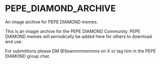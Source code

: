 # PEPE_DIAMOND_ARCHIVE
An image archive for PEPE DIAMOND memes.

This is an imagie archive for the PEPE DIAMOND Community. PEPE DIAMOND memes will periodically be added here for others to download and use. 

For submittions please DM @Seannnnnnnnnnx on X or tag him in the PEPE DIAMOND group chat. 
